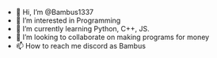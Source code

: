 - 👋 Hi, I’m @Bambus1337
- 👀 I’m interested in Programming
- 🌱 I’m currently learning Python, C++, JS.
- 💞️ I’m looking to collaborate on making programs for money
- 📫 How to reach me discord as Bambus
